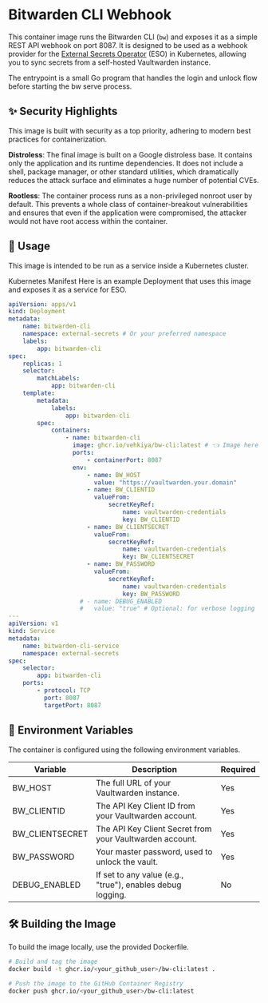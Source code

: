 # Bitwarden CLI Webhook

This container image runs the Bitwarden CLI (`bw`) and exposes it as a simple REST API webhook on port 8087. It is
designed to be used as a webhook provider for the [External Secrets Operator](https://external-secrets.io/latest/) (ESO)
in Kubernetes, allowing you to sync secrets from a self-hosted Vaultwarden instance.

The entrypoint is a small Go program that handles the login and unlock flow before starting the bw serve process.

## ✨ Security Highlights

This image is built with security as a top priority, adhering to modern best practices for containerization.

**Distroless**: The final image is built on a Google distroless base. It contains only the application and its runtime
dependencies. It does not include a shell, package manager, or other standard utilities, which dramatically reduces the
attack surface and eliminates a huge number of potential CVEs.

**Rootless**: The container process runs as a non-privileged nonroot user by default. This prevents a whole class of
container-breakout vulnerabilities and ensures that even if the application were compromised, the attacker would not
have root access within the container.

## 🚀 Usage

This image is intended to be run as a service inside a Kubernetes cluster.

Kubernetes Manifest
Here is an example Deployment that uses this image and exposes it as a service for ESO.

```YAML
apiVersion: apps/v1
kind: Deployment
metadata:
    name: bitwarden-cli
    namespace: external-secrets # Or your preferred namespace
    labels:
        app: bitwarden-cli
spec:
    replicas: 1
    selector:
        matchLabels:
            app: bitwarden-cli
    template:
        metadata:
            labels:
                app: bitwarden-cli
        spec:
            containers:
                - name: bitwarden-cli
                  image: ghcr.io/vehkiya/bw-cli:latest # 👈 Image here
                  ports:
                      - containerPort: 8087
                  env:
                      - name: BW_HOST
                        value: "https://vaultwarden.your.domain"
                      - name: BW_CLIENTID
                        valueFrom:
                            secretKeyRef:
                                name: vaultwarden-credentials
                                key: BW_CLIENTID
                      - name: BW_CLIENTSECRET
                        valueFrom:
                            secretKeyRef:
                                name: vaultwarden-credentials
                                key: BW_CLIENTSECRET
                      - name: BW_PASSWORD
                        valueFrom:
                            secretKeyRef:
                                name: vaultwarden-credentials
                                key: BW_PASSWORD
                    # - name: DEBUG_ENABLED
                    #   value: "true" # Optional: for verbose logging
---
apiVersion: v1
kind: Service
metadata:
    name: bitwarden-cli-service
    namespace: external-secrets
spec:
    selector:
        app: bitwarden-cli
    ports:
        - protocol: TCP
          port: 8087
          targetPort: 8087
```

## 🔧 Environment Variables

The container is configured using the following environment variables.

| Variable        | Description                                                | Required |
|-----------------|------------------------------------------------------------|----------|
| BW_HOST         | The full URL of your Vaultwarden instance.                 | Yes      |
| BW_CLIENTID     | The API Key Client ID from your Vaultwarden account.       | Yes      |
| BW_CLIENTSECRET | The API Key Client Secret from your Vaultwarden account.   | Yes      |
| BW_PASSWORD     | Your master password, used to unlock the vault.            | Yes      |
| DEBUG_ENABLED   | If set to any value (e.g., "true"), enables debug logging. | No       |

## 🛠️ Building the Image

To build the image locally, use the provided Dockerfile.

```Bash
# Build and tag the image
docker build -t ghcr.io/<your_github_user>/bw-cli:latest .

# Push the image to the GitHub Container Registry
docker push ghcr.io/<your_github_user>/bw-cli:latest
```